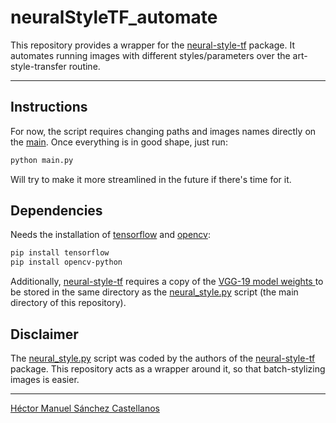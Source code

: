 # neuralStyleTF_automate

This repository provides a wrapper for the [neural-style-tf](https://github.com/cysmith/neural-style-tf) package. It automates running images with different styles/parameters over the art-style-transfer routine.

<hr>

##  Instructions

For now, the script requires changing paths and images names directly on the [main](https://github.com/Chipdelmal/neuralStyleTF_automate/blob/master/main.py). Once everything is in good shape, just run:

```bash
python main.py
```

Will try to make it more streamlined in the future if there's time for it.

##  Dependencies

Needs the installation of [tensorflow](https://www.tensorflow.org/install/pip) and [opencv](https://pypi.org/project/opencv-python/):

```bash
pip install tensorflow
pip install opencv-python
```

Additionally, [neural-style-tf](https://github.com/cysmith/neural-style-tf) requires a copy of the [VGG-19 model weights ](http://www.vlfeat.org/matconvnet/models/imagenet-vgg-verydeep-19.mat) to be stored in the same directory as the [neural_style.py](https://github.com/Chipdelmal/neuralStyleTF_automate/blob/master/neural_style.py) script (the main directory of this repository).

##  Disclaimer

The [neural_style.py](https://github.com/Chipdelmal/neuralStyleTF_automate/blob/master/neural_style.py) script was coded by the authors of the [neural-style-tf](https://github.com/cysmith/neural-style-tf) package. This repository acts as a wrapper around it, so that batch-stylizing images is easier.

<hr>

[Héctor Manuel Sánchez Castellanos](https://chipdelmal.github.io/)
